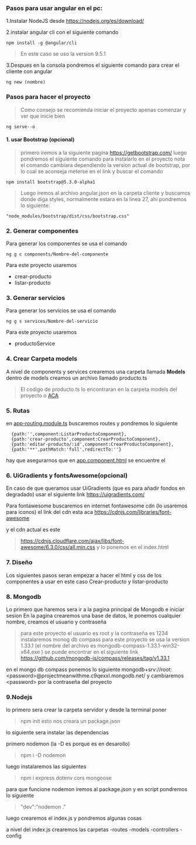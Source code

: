 ### Pasos para usar angular en el pc:

1.Instalar NodeJS desde https://nodejs.org/es/download/

2.instalar angular cli con el siguiente comando

```
npm install -g @angular/cli
```

>En este caso se uso la version 9.5.1

3.Despues en la consola pondremos el siguiente comando para crear el cliente con angular

```
ng new (nombre)
```

### Pasos para hacer el proyecto
>Como consejo se recomienda iniciar el proyecto apenas comenzar y ver que inicie bien
```
ng serve--o
```
#### 1. usar Bootstrap (opcional) 
>primero iremos a la siguiente pagina https://getbootstrap.com/
luego pondremos el siguiente comando para instalarlo en el proyecto
>nota el comando cambiara dependiendo la version actual de bootstrap, por lo cual se aconseja meterse en el link y buscar el comando
```
npm install bootstrap@5.3.0-alpha1
```
>Luego iremos al archivo angular.json en la carpeta cliente y buscamos donde diga styles, normalmente estara en la linea 27, ahi pondremos lo siguiente:
```
"node_modules/bootstrap/dist/css/bootstrap.css"
```

### 2. Generar componentes
Para generar los componentes se usa el comando
```
ng g c components/Nombre-del-componente
```
Para este proyecto usaremos
- crear-producto
- listar-producto

### 3. Generar servicios
Para generar los servicios se usa el comando
```
ng g s services/Nombre-del-servicio
```
Para este proyecto usaremos
- productoService

### 4. Crear Carpeta models
A nivel de components y services crearemos una carpeta llamada **Models**
dentro de models creamos un archivo llamado producto.ts
>El codigo de producto.ts lo encontraran en la carpeta models del proyecto o [ACA](https://github.com/notsapien/Clases-de-Richard/blob/main/cliente-angular/src/app/models/producto.ts)

### 5. Rutas
en [app-routing.module.ts](https://github.com/notsapien/Clases-de-Richard/blob/main/cliente-angular/src/app/app-routing.module.ts) buscaremos routes y pondremos lo siguiente
```
  {path:'',component:ListarProductoComponent},
  {path:'crear-producto',component:CrearProductoComponent},
  {path:'editar-producto/:id',component:CrearProductoComponent},
  {path:'**',pathMatch:'full',redirectTo:''}
```

hay que asegurarnos que en [app.component.html](https://github.com/notsapien/Clases-de-Richard/blob/main/cliente-angular/src/app/app.component.html) se encuentre el <router-outlet></router-outlet>

### 6. UiGradients y fontsAwesome(opcional)

En caso de que queramos usar UiGradients (que es para añadir fondos en degradado) usar el siguiente link 
https://uigradients.com/

Para fontawesome buscaremos en internet fontawesome cdn (lo usaremos para iconos) el link del cdn esta aca
https://cdnjs.com/libraries/font-awesome

y el cdn actual es este
>https://cdnjs.cloudflare.com/ajax/libs/font-awesome/6.3.0/css/all.min.css
 y lo ponemos en el index.html

 ### 7. Diseño
 Los siguientes pasos seran empezar a hacer el html y css de los componentes a usar en este caso
 Crear-producto y listar-producto

### 8. Mongodb

Lo primero que haremos sera ir a la pagina principal de Mongodb e iniciar sesion
En la pagina crearemos una base de datos, le ponemos cualquier nombre, creamos el usuario y contraseña
>para este proyecto el usuario es root y la contraseña es 1234
instalaremos monog db compass
>para este proyecto se usa la version 1.33.1 (el nombre del archivo es mongodb-compass-1.33.1-win32-x64.exe
) se puede encontrar en el siguiente link https://github.com/mongodb-js/compass/releases/tag/v1.33.1

en el mongo db compass ponemos lo siguiente
mongodb+srv://root:\<password\>@projectmeanwithme.c9qexxl.mongodb.net/
y cambiaremos \<password\> por la contraseña del proyecto

### 9.Nodejs
lo primero sera crear la carpeta servidor y desde la terminal poner
>npm init
esto nos creara un package.json

lo siguiente sera instalar las dependencias

primero nodemon (la -D es porque es en desarollo)
>npm i -D nodemon

luego instalaremos las siguientes
>npm i express dotenv cors mongoose

para que funcione nodemon iremos al package.json y en script pondremos lo siguiente
>"dev":"nodemon ."

luego crearemos el index.js y pondremos algunas cosas

a nivel del index.js crearemos las carpetas
-routes
-models
-controllers
-config



